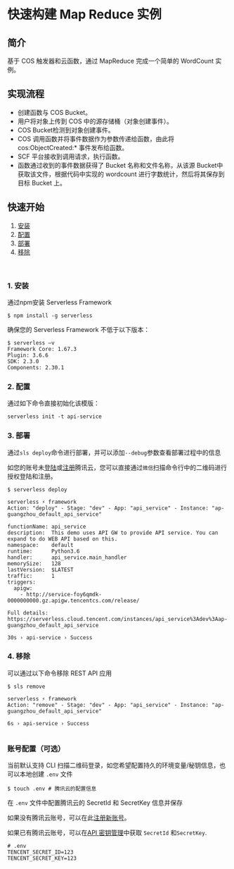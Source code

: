 # 快速构建 Map Reduce 实例

## 简介

基于 COS 触发器和云函数，通过 MapReduce 完成一个简单的 WordCount 实例。

## 实现流程
- 创建函数与 COS Bucket。
- 用户将对象上传到 COS 中的源存储桶（对象创建事件）。
- COS Bucket检测到对象创建事件。
- COS 调用函数并将事件数据作为参数传递给函数，由此将 cos:ObjectCreated:* 事件发布给函数。
- SCF 平台接收到调用请求，执行函数。
- 函数通过收到的事件数据获得了 Bucket 名称和文件名称，从该源 Bucket中获取该文件，根据代码中实现的 wordcount 进行字数统计，然后将其保存到目标 Bucket 上。

## 快速开始


1. [安装](#1-安装)
2. [配置](#2-配置)
3. [部署](#3-部署)
4. [移除](#4-移除)

&nbsp;

### 1. 安装

通过npm安装 Serverless Framework

```console
$ npm install -g serverless
```

确保您的 Serverless Framework 不低于以下版本：

```shell
$ serverless –v
Framework Core: 1.67.3
Plugin: 3.6.6
SDK: 2.3.0
Components: 2.30.1
```


### 2. 配置

通过如下命令直接初始化该模版：

```
serverless init -t api-service
```

### 3. 部署

通过`sls deploy`命令进行部署，并可以添加`--debug`参数查看部署过程中的信息

如您的账号未[登陆](https://cloud.tencent.com/login)或[注册](https://cloud.tencent.com/register)腾讯云，您可以直接通过`微信`扫描命令行中的二维码进行授权登陆和注册。

```console
$ serverless deploy

serverless ⚡ framework
Action: "deploy" - Stage: "dev" - App: "api_service" - Instance: "ap-guangzhou_default_api_service"

functionName: api_service
description:  This demo uses API GW to provide API service. You can expand to do WEB API based on this.
namespace:    default
runtime:      Python3.6
handler:      api_service.main_handler
memorySize:   128
lastVersion:  $LATEST
traffic:      1
triggers: 
  apigw: 
    - http://service-foy6qmdk-0000000000.gz.apigw.tencentcs.com/release/

Full details: https://serverless.cloud.tencent.com/instances/api_service%3Adev%3Aap-guangzhou_default_api_service

30s › api-service › Success

```

### 4. 移除

可以通过以下命令移除 REST API 应用

```console
$ sls remove 

serverless ⚡ framework
Action: "remove" - Stage: "dev" - App: "api_service" - Instance: "ap-guangzhou_default_api_service"

6s › api-service › Success
  
```

### 账号配置（可选）

当前默认支持 CLI 扫描二维码登录，如您希望配置持久的环境变量/秘钥信息，也可以本地创建 `.env` 文件

```console
$ touch .env # 腾讯云的配置信息
```

在 `.env` 文件中配置腾讯云的 SecretId 和 SecretKey 信息并保存

如果没有腾讯云账号，可以在此[注册新账号](https://cloud.tencent.com/register)。

如果已有腾讯云账号，可以在[API 密钥管理](https://console.cloud.tencent.com/cam/capi)中获取 `SecretId` 和`SecretKey`.

```
# .env
TENCENT_SECRET_ID=123
TENCENT_SECRET_KEY=123
```
